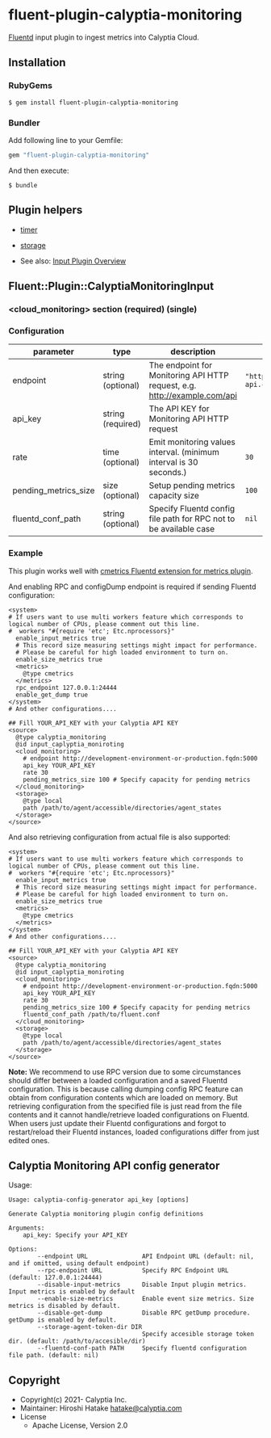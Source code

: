 # fluent-plugin-calyptia-monitoring

[Fluentd](https://fluentd.org/) input plugin to ingest metrics into Calyptia Cloud.

## Installation

### RubyGems

```
$ gem install fluent-plugin-calyptia-monitoring
```

### Bundler

Add following line to your Gemfile:

```ruby
gem "fluent-plugin-calyptia-monitoring"
```

And then execute:

```
$ bundle
```

## Plugin helpers

* [timer](https://docs.fluentd.org/v/1.0/plugin-helper-overview/api-plugin-helper-timer)
* [storage](https://docs.fluentd.org/v/1.0/plugin-helper-overview/api-plugin-helper-storage)

* See also: [Input Plugin Overview](https://docs.fluentd.org/v/1.0/input#overview)

## Fluent::Plugin::CalyptiaMonitoringInput


### \<cloud_monitoring\> section (required) (single)

### Configuration

|parameter|type|description|default|
|---|---|---|---|
|endpoint|string (optional)|The endpoint for Monitoring API HTTP request, e.g. http://example.com/api|`"https://cloud-api.calyptia.com"`|
|api_key|string (required)|The API KEY for Monitoring API HTTP request||
|rate|time (optional)|Emit monitoring values interval. (minimum interval is 30 seconds.)|`30`|
|pending_metrics_size|size (optional)|Setup pending metrics capacity size|`100`|
|fluentd_conf_path|string (optional)|Specify Fluentd config file path for RPC not to be available case|`nil`|

### Example

This plugin works well with [cmetrics Fluentd extension for metrics plugin](https://github.com/calyptia/fluent-plugin-metrics-cmetrics).

And enabling RPC and configDump endpoint is required if sending Fluentd configuration:

```aconf
<system>
# If users want to use multi workers feature which corresponds to logical number of CPUs, please comment out this line.
#  workers "#{require 'etc'; Etc.nprocessors}"
  enable_input_metrics true
  # This record size measuring settings might impact for performance.
  # Please be careful for high loaded environment to turn on.
  enable_size_metrics true
  <metrics>
    @type cmetrics
  </metrics>
  rpc_endpoint 127.0.0.1:24444
  enable_get_dump true
</system>
# And other configurations....

## Fill YOUR_API_KEY with your Calyptia API KEY
<source>
  @type calyptia_monitoring
  @id input_caplyptia_moniroting
  <cloud_monitoring>
    # endpoint http://development-environment-or-production.fqdn:5000
    api_key YOUR_API_KEY
    rate 30
    pending_metrics_size 100 # Specify capacity for pending metrics
  </cloud_monitoring>
  <storage>
    @type local
    path /path/to/agent/accessible/directories/agent_states
  </storage>
</source>
```

And also retrieving configuration from actual file is also supported:

```aconf
<system>
# If users want to use multi workers feature which corresponds to logical number of CPUs, please comment out this line.
#  workers "#{require 'etc'; Etc.nprocessors}"
  enable_input_metrics true
  # This record size measuring settings might impact for performance.
  # Please be careful for high loaded environment to turn on.
  enable_size_metrics true
  <metrics>
    @type cmetrics
  </metrics>
</system>
# And other configurations....

## Fill YOUR_API_KEY with your Calyptia API KEY
<source>
  @type calyptia_monitoring
  @id input_caplyptia_moniroting
  <cloud_monitoring>
    # endpoint http://development-environment-or-production.fqdn:5000
    api_key YOUR_API_KEY
    rate 30
    pending_metrics_size 100 # Specify capacity for pending metrics
    fluentd_conf_path /path/to/fluent.conf
  </cloud_monitoring>
  <storage>
    @type local
    path /path/to/agent/accessible/directories/agent_states
  </storage>
</source>
```

**Note:** We recommend to use RPC version due to some circumstances should differ between a loaded configuration and a saved Fluentd configuration.
This is because calling dumping config RPC feature can obtain from configuration contents which are loaded on memory. But retrieving configuration from the specified file is just read from the file contents and it cannot handle/retrieve loaded configurations on Fluentd.
When users just update their Fluentd configurations and forgot to restart/reload their Fluentd instances, loaded configurations differ from just edited ones.

## Calyptia Monitoring API config generator

Usage:

```
Usage: calyptia-config-generator api_key [options]

Generate Calyptia monitoring plugin config definitions

Arguments:
	api_key: Specify your API_KEY

Options:
        --endpoint URL               API Endpoint URL (default: nil, and if omitted, using default endpoint)
        --rpc-endpoint URL           Specify RPC Endpoint URL (default: 127.0.0.1:24444)
        --disable-input-metrics      Disable Input plugin metrics. Input metrics is enabled by default
        --enable-size-metrics        Enable event size metrics. Size metrics is disabled by default.
        --disable-get-dump           Disable RPC getDump procedure. getDump is enabled by default.
        --storage-agent-token-dir DIR
                                     Specify accesible storage token dir. (default: /path/to/accesible/dir)
        --fluentd-conf-path PATH     Specify fluentd configuration file path. (default: nil)
```

## Copyright

* Copyright(c) 2021- Calyptia Inc.
* Maintainer: Hiroshi Hatake <hatake@calyptia.com>
* License
  * Apache License, Version 2.0
